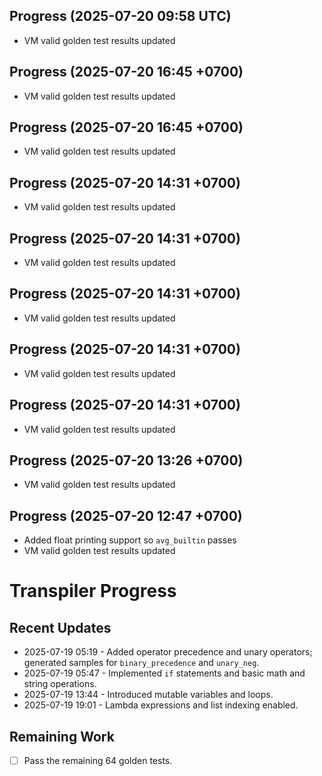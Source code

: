## Progress (2025-07-20 09:58 UTC)
- VM valid golden test results updated

## Progress (2025-07-20 16:45 +0700)
- VM valid golden test results updated

## Progress (2025-07-20 16:45 +0700)
- VM valid golden test results updated

## Progress (2025-07-20 14:31 +0700)
- VM valid golden test results updated

## Progress (2025-07-20 14:31 +0700)
- VM valid golden test results updated

## Progress (2025-07-20 14:31 +0700)
- VM valid golden test results updated

## Progress (2025-07-20 14:31 +0700)
- VM valid golden test results updated

## Progress (2025-07-20 14:31 +0700)
- VM valid golden test results updated

## Progress (2025-07-20 13:26 +0700)
- VM valid golden test results updated

## Progress (2025-07-20 12:47 +0700)
- Added float printing support so `avg_builtin` passes
- VM valid golden test results updated

# Transpiler Progress

## Recent Updates
- 2025-07-19 05:19 - Added operator precedence and unary operators; generated samples for `binary_precedence` and `unary_neg`.
- 2025-07-19 05:47 - Implemented `if` statements and basic math and string operations.
- 2025-07-19 13:44 - Introduced mutable variables and loops.
- 2025-07-19 19:01 - Lambda expressions and list indexing enabled.

## Remaining Work
- [ ] Pass the remaining 64 golden tests.

